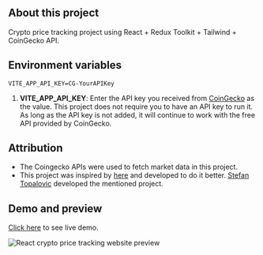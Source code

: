 ## About this project

Crypto price tracking project using React + Redux Toolkit + Tailwind + CoinGecko API.

## Environment variables
```env
VITE_APP_API_KEY=CG-YourAPIKey
```
1. **VITE_APP_API_KEY**: Enter the API key you received from [CoinGecko](https://www.coingecko.com/en/api) as the value. 
This project does not require you to have an API key to run it. As long as the API key is not added, it will continue to work with the free API provided by CoinGecko.

## Attribution
- The Coingecko APIs were used to fetch market data in this project.
- This project was inspired by [here](https://coindom-crypto-search.vercel.app/) and developed to do it better. [Stefan Topalovic](https://stefantopalovic.com/) developed the mentioned project.


## Demo and preview

[Click here](https://meecoin.vercel.app/) to see live demo.

![React crypto price tracking website preview](public/preview.png)
